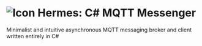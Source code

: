# ![Icon](http://clarius.io/hermes/64.png) Hermes: C# MQTT Messenger


Minimalist and intuitive asynchronous MQTT messaging broker and client written entirely in C#
